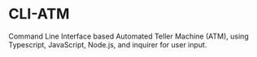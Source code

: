 # CLI-ATM
Command Line Interface based Automated Teller Machine (ATM), using Typescript, JavaScript, Node.js, and inquirer for user input.
